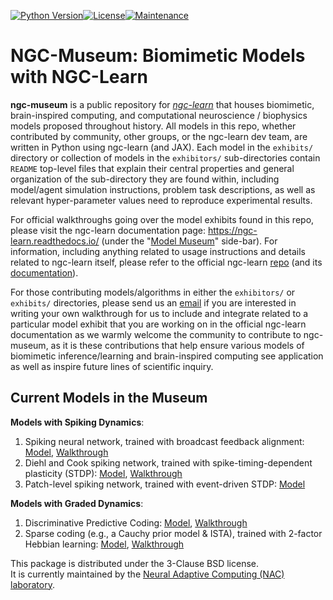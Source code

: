 [![Python Version](https://img.shields.io/badge/python-3.10%20%7C%203.11-blue.svg)](https://www.python.org/downloads)[![License](https://img.shields.io/badge/License-BSD_3--Clause-blue.svg)](https://opensource.org/licenses/BSD-3-Clause)[![Maintenance](https://img.shields.io/badge/Maintained%3F-yes-green.svg)](https://GitHub.com/Naereen/StrapDown.js/graphs/commit-activity)

# NGC-Museum: Biomimetic Models with NGC-Learn

<b>ngc-museum</b> is a public repository for
<i><a href="https://github.com/NACLab/ngc-learn/">ngc-learn</a></i> that
houses biomimetic, brain-inspired computing, and computational
neuroscience / biophysics models proposed throughout history. All models in
this repo, whether contributed by community, other groups, or the
ngc-learn dev team, are written in Python using ngc-learn (and JAX). Each
model in the `exhibits/` directory or collection of models in the `exhibitors/`
sub-directories contain `README` top-level files that explain their central
properties and general organization of the sub-directory they are found within,
including model/agent simulation instructions, problem task descriptions, as well
as relevant hyper-parameter values need to reproduce experimental results.

For official walkthroughs going over the model exhibits found in this repo, please
visit the ngc-learn documentation page: https://ngc-learn.readthedocs.io/
(under the 
"<a href="https://ngc-learn.readthedocs.io/en/latest/museum/model_museum.html">Model Museum</a>" 
side-bar). For information, including anything related
to usage instructions and details related to ngc-learn itself, please refer to
the official ngc-learn <a href="https://github.com/NACLab/ngc-learn/">repo</a> (and
its <a href="https://ngc-learn.readthedocs.io/">documentation</a>).

For those contributing models/algorithms in either the `exhibitors/` or
`exhibits/` directories, please send us an [email](mailto:ago@cs.rit.edu) if
you are interested in writing your own walkthrough for us to
include and integrate related to a particular model exhibit that you are
working on in the official ngc-learn documentation as we warmly welcome
the community to contribute to ngc-museum, as it is these contributions
that help ensure various models of biomimetic inference/learning and
brain-inspired computing see application as well as inspire future lines of
scientific inquiry.

## Current Models in the Museum
<b>Models with Spiking Dynamics</b>:<br>
1. Spiking neural network, trained with broadcast feedback alignment:
   <a href="https://github.com/NACLab/ngc-museum/tree/main/exhibits/bfa_snn">Model</a>,
   <a href="https://ngc-learn.readthedocs.io/en/latest/museum/snn_bfa.html">Walkthrough</a>
2. Diehl and Cook spiking network, trained with spike-timing-dependent plasticity (STDP):
   <a href="https://github.com/NACLab/ngc-museum/tree/main/exhibits/diehl_cook_snn">Model</a>,
   <a href="https://ngc-learn.readthedocs.io/en/latest/museum/snn_dc.html">Walkthrough</a>
3. Patch-level spiking network, trained with event-driven STDP:
   <a href="https://github.com/NACLab/ngc-museum/tree/main/exhibits/evstdp_patches">Model</a>

<b>Models with Graded Dynamics</b>:<br>
1. Discriminative Predictive Coding:
   <a href="https://github.com/NACLab/ngc-museum/tree/main/exhibits/pc_discrim">Model</a>,
   <a href="https://ngc-learn.readthedocs.io/en/latest/museum/pcn_discrim.html">Walkthrough</a>
2. Sparse coding (e.g., a Cauchy prior model &amp; ISTA), trained with 2-factor Hebbian learning:
   <a href="https://github.com/NACLab/ngc-museum/tree/main/exhibits/olshausen_sc">Model</a>, 
   <a href="https://ngc-learn.readthedocs.io/en/latest/museum/sparse_coding.html">Walkthrough</a>

This package is distributed under the 3-Clause BSD license.<br>
It is currently maintained by the
<a href="https://www.cs.rit.edu/~ago/nac_lab.html">Neural Adaptive Computing
(NAC) laboratory</a>.
